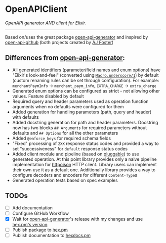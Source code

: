 # OpenAPIClient

_OpenAPI generator AND client for Elixir._

---

Based on/uses the great package [open-api-generator](https://github.com/aj-foster/open-api-generator) and inspired by [open-api-github](https://github.com/aj-foster/open-api-github) (both projects created by [
AJ Foster](https://github.com/aj-foster))

## Differences from [open-api-generator](https://github.com/aj-foster/open-api-generator):
- All generated identifiers (parameter/field names and enum options) have "Elixir's look-and-feel" (converted using [`Macro.underscore/1`](https://hexdocs.pm/elixir/Macro.html#underscore/1)) by default (custom renaming rules can be set through configuration). For example: `merchantPaymInfo` -> `merchant_paym_info`, `EXTRA_CHARGE` -> `extra_charge`
- Generated enum options can be configured as strict - not allowing other values. Feature disabled by default
- Required query and header parameters used as operation function arguments when no defaults were configured for them
- Added generation for handling parameters (path, query and header) with defaults
- Added docstring generation for path and header parameters. Docstring now has two blocks `## Arguments` for required parameters without defaults and `## Options` for all the other parameters
- Added `@enforce_keys` for required schema fields
- "Fixed" processing of `2XX` response status codes and provided a way to set "successiveness" for `default` response status codes
- Added client module and pipeline (based on [pluggable](https://hex.pm/packages/pluggable)) to use generated operation. At this point library provides only a naive pipeline implementation for [httpoison](https://hex.pm/packages/httpoison) HTTP client. Library users can implement their own use it as a default one. Additionally library provides a way to configure decoders and encoders for different `Content-Type`s
- Generated operation tests based on spec examples

## TODOs
- [ ] Add documentation
- [ ] Configure GitHub Workflow
- [X] Wait for [open-api-generator](https://github.com/aj-foster/open-api-generator)'s release with my changes and use [hex.pm's version](https://hex.pm/packages/oapi_generator)
- [ ] Publish package to [hex.pm](https://hex.pm/)
- [ ] Publish documentation to [hexdocs.pm](https://hexdocs.pm/)
